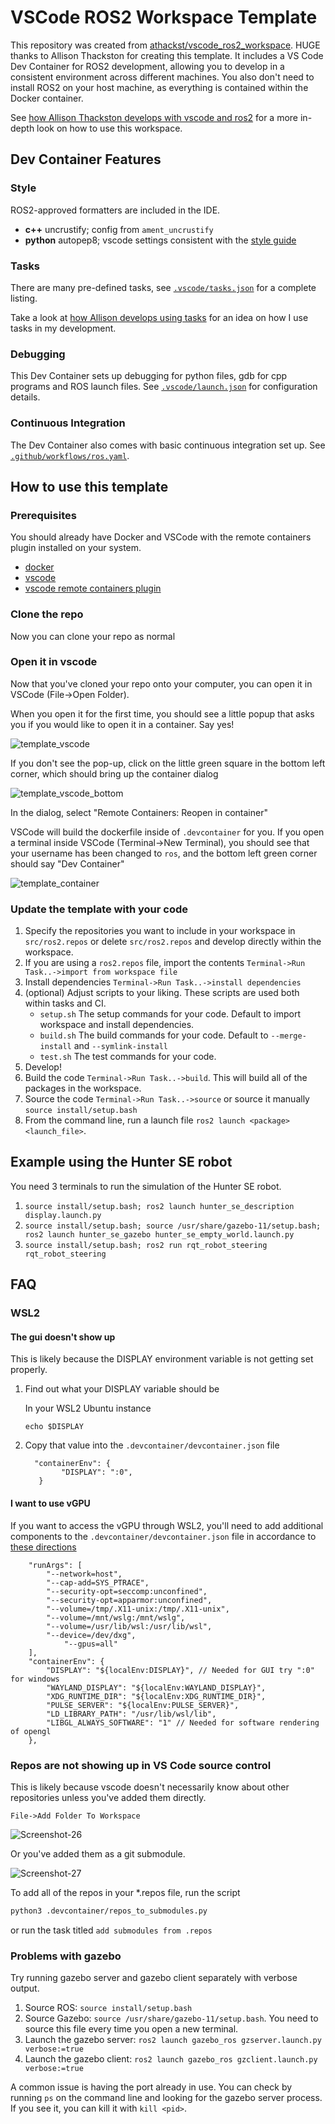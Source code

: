 # VSCode ROS2 Workspace Template

This repository was created from [athackst/vscode_ros2_workspace](https://github.com/athackst/vscode_ros2_workspace). HUGE thanks to Allison Thackston for creating this template. It includes a VS Code Dev Container for ROS2 development, allowing you to develop in a consistent environment across different machines. You also don't need to install ROS2 on your host machine, as everything is contained within the Docker container.

See [how Allison Thackston develops with vscode and ros2](https://www.allisonthackston.com/articles/vscode_docker_ros2.html) for a more in-depth look on how to use this workspace.

## Dev Container Features

### Style

ROS2-approved formatters are included in the IDE.  

* **c++** uncrustify; config from `ament_uncrustify`
* **python** autopep8; vscode settings consistent with the [style guide](https://docs.ros.org/en/humble/The-ROS2-Project/Contributing/Code-Style-Language-Versions.html)

### Tasks

There are many pre-defined tasks, see [`.vscode/tasks.json`](.vscode/tasks.json) for a complete listing.

Take a look at [how Allison develops using tasks](https://www.allisonthackston.com/articles/vscode_tasks.html) for an idea on how I use tasks in my development.

### Debugging

This Dev Container sets up debugging for python files, gdb for cpp programs and ROS launch files.  See [`.vscode/launch.json`](.vscode/launch.json) for configuration details.

### Continuous Integration

The Dev Container also comes with basic continuous integration set up. See [`.github/workflows/ros.yaml`](/.github/workflows/ros.yaml).

## How to use this template

### Prerequisites

You should already have Docker and VSCode with the remote containers plugin installed on your system.

* [docker](https://docs.docker.com/engine/install/)
* [vscode](https://code.visualstudio.com/)
* [vscode remote containers plugin](https://marketplace.visualstudio.com/items?itemName=ms-vscode-remote.remote-containers)

### Clone the repo

Now you can clone your repo as normal

### Open it in vscode

Now that you've cloned your repo onto your computer, you can open it in VSCode (File->Open Folder). 

When you open it for the first time, you should see a little popup that asks you if you would like to open it in a container.  Say yes!

![template_vscode](https://user-images.githubusercontent.com/6098197/91332551-36898100-e781-11ea-9080-729964373719.png)

If you don't see the pop-up, click on the little green square in the bottom left corner, which should bring up the container dialog

![template_vscode_bottom](https://user-images.githubusercontent.com/6098197/91332638-5d47b780-e781-11ea-9fb6-4d134dbfc464.png)

In the dialog, select "Remote Containers: Reopen in container"

VSCode will build the dockerfile inside of `.devcontainer` for you.  If you open a terminal inside VSCode (Terminal->New Terminal), you should see that your username has been changed to `ros`, and the bottom left green corner should say "Dev Container"

![template_container](https://user-images.githubusercontent.com/6098197/91332895-adbf1500-e781-11ea-8afc-7a22a5340d4a.png)

### Update the template with your code

1. Specify the repositories you want to include in your workspace in `src/ros2.repos` or delete `src/ros2.repos` and develop directly within the workspace.
2. If you are using a `ros2.repos` file, import the contents `Terminal->Run Task..->import from workspace file`
3. Install dependencies `Terminal->Run Task..->install dependencies`
4. (optional) Adjust scripts to your liking.  These scripts are used both within tasks and CI.
   * `setup.sh` The setup commands for your code.  Default to import workspace and install dependencies.
   * `build.sh` The build commands for your code.  Default to `--merge-install` and `--symlink-install`
   * `test.sh` The test commands for your code.
5. Develop!
6. Build the code `Terminal->Run Task..->build`. This will build all of the packages in the workspace.
7. Source the code `Terminal->Run Task..->source` or source it manually `source install/setup.bash`
8. From the command line, run a launch file `ros2 launch <package> <launch_file>`. 

## Example using the Hunter SE robot

You need 3 terminals to run the simulation of the Hunter SE robot.

1.  `source install/setup.bash; ros2 launch hunter_se_description display.launch.py`
2.  `source install/setup.bash; source /usr/share/gazebo-11/setup.bash; ros2 launch hunter_se_gazebo hunter_se_empty_world.launch.py`
3.  `source install/setup.bash; ros2 run rqt_robot_steering rqt_robot_steering`

## FAQ

### WSL2

#### The gui doesn't show up

This is likely because the DISPLAY environment variable is not getting set properly.

1. Find out what your DISPLAY variable should be

      In your WSL2 Ubuntu instance

      ```
      echo $DISPLAY
      ```

2. Copy that value into the `.devcontainer/devcontainer.json` file

      ```jsonc
      	"containerEnv": {
		      "DISPLAY": ":0",
         }
      ```

#### I want to use vGPU

If you want to access the vGPU through WSL2, you'll need to add additional components to the `.devcontainer/devcontainer.json` file in accordance to [these directions](https://github.com/microsoft/wslg/blob/main/samples/container/Containers.md)

```jsonc
	"runArgs": [
		"--network=host",
		"--cap-add=SYS_PTRACE",
		"--security-opt=seccomp:unconfined",
		"--security-opt=apparmor:unconfined",
		"--volume=/tmp/.X11-unix:/tmp/.X11-unix",
		"--volume=/mnt/wslg:/mnt/wslg",
		"--volume=/usr/lib/wsl:/usr/lib/wsl",
		"--device=/dev/dxg",
      		"--gpus=all"
	],
	"containerEnv": {
		"DISPLAY": "${localEnv:DISPLAY}", // Needed for GUI try ":0" for windows
		"WAYLAND_DISPLAY": "${localEnv:WAYLAND_DISPLAY}",
		"XDG_RUNTIME_DIR": "${localEnv:XDG_RUNTIME_DIR}",
		"PULSE_SERVER": "${localEnv:PULSE_SERVER}",
		"LD_LIBRARY_PATH": "/usr/lib/wsl/lib",
		"LIBGL_ALWAYS_SOFTWARE": "1" // Needed for software rendering of opengl
	},
```

### Repos are not showing up in VS Code source control

This is likely because vscode doesn't necessarily know about other repositories unless you've added them directly. 

```
File->Add Folder To Workspace
```

![Screenshot-26](https://github.com/athackst/vscode_ros2_workspace/assets/6098197/d8711320-2c16-463b-9d67-5bd9314acc7f)


Or you've added them as a git submodule.

![Screenshot-27](https://github.com/athackst/vscode_ros2_workspace/assets/6098197/8ebc9aac-9d70-4b53-aa52-9b5b108dc935)

To add all of the repos in your *.repos file, run the script

```bash
python3 .devcontainer/repos_to_submodules.py
```

or run the task titled `add submodules from .repos`

### Problems with gazebo

Try running gazebo server and gazebo client separately with verbose output.
1. Source ROS: `source install/setup.bash `
2. Source Gazebo: `source /usr/share/gazebo-11/setup.bash`. You need to source this file every time you open a new terminal.
3. Launch the gazebo server: `ros2 launch gazebo_ros gzserver.launch.py verbose:=true`
4. Launch the gazebo client: `ros2 launch gazebo_ros gzclient.launch.py verbose:=true`

A common issue is having the port already in use. You can check by running `ps` on the command line and looking for the gazebo server process. If you see it, you can kill it with `kill <pid>`.